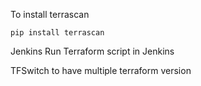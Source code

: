 To install terrascan 
```
pip install terrascan
```

Jenkins
Run Terraform script in Jenkins


TFSwitch to have multiple terraform version